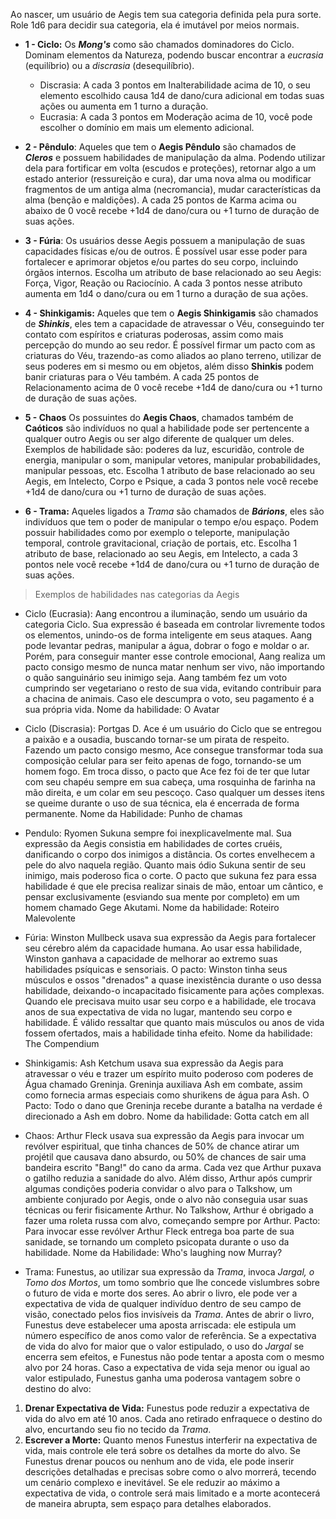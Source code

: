 Ao nascer, um usuário de Aegis tem sua categoria definida pela pura sorte. Role 1d6 para decidir sua categoria, ela é imutável por meios normais. 

- **1 - Ciclo:** Os ***Mong's*** como são chamados dominadores do Ciclo. Dominam elementos da Natureza, podendo buscar encontrar a *eucrasia* (equilíbrio) ou a *discrasia* (desequilíbrio).
	- Discrasia: A cada 3 pontos em Inalterabilidade acima de 10, o seu elemento escolhido causa 1d4 de dano/cura adicional em todas suas ações ou aumenta em 1 turno a duração.
	- Eucrasia: A cada 3 pontos em Moderação acima de 10, você pode escolher o domínio em mais um elemento adicional.
	
- **2 - Pêndulo**: Aqueles que tem o **Aegis Pêndulo** são chamados de ***Cleros*** e possuem habilidades de manipulação da alma. Podendo utilizar dela para fortificar em volta (escudos e proteções), retornar algo a um estado anterior (ressureição e cura), dar uma nova alma ou modificar fragmentos de um antiga alma (necromancia), mudar características da alma (benção e maldições). A cada 25 pontos de Karma acima ou abaixo de 0 você recebe +1d4 de dano/cura ou +1 turno de duração de suas ações.
	
- **3 - Fúria**: Os usuários desse Aegis possuem a manipulação de suas capacidades físicas e/ou de outros. É possível usar esse poder para fortalecer e aprimorar objetos e/ou partes do seu corpo, incluindo órgãos internos. Escolha um atributo de base relacionado ao seu Aegis: Força, Vigor, Reação ou Raciocínio. A cada 3 pontos nesse atributo aumenta em 1d4 o dano/cura ou em 1 turno a duração de sua ações.
	
- **4 - Shinkigamis:** Aqueles que tem o **Aegis Shinkigamis** são chamados de ***Shinkis***, eles tem a capacidade de atravessar o Véu, conseguindo ter contato com espíritos e criaturas poderosas, assim como mais percepção do mundo ao seu redor. É possível firmar um pacto com as criaturas do Véu, trazendo-as como aliados ao plano terreno, utilizar de seus poderes em si mesmo ou em objetos, além disso **Shinkis** podem banir criaturas para o Véu também. A cada 25 pontos de Relacionamento acima de 0 você recebe +1d4 de dano/cura ou +1 turno de duração de suas ações.
	
- **5 - Chaos** Os possuintes do **Aegis Chaos**, chamados também de **Caóticos** são indivíduos no qual a habilidade pode ser pertencente a qualquer outro Aegis ou ser algo diferente de qualquer um deles. Exemplos de habilidade são: poderes da luz, escuridão, controle de energia, manipular o som, manipular vetores, manipular probabilidades, manipular pessoas, etc. Escolha 1 atributo de base relacionado ao seu Aegis, em Intelecto, Corpo e Psique, a cada 3 pontos nele você recebe +1d4 de dano/cura ou +1 turno de duração de suas ações.
	
- **6 - Trama:** Aqueles ligados a *Trama* são chamados de ***Bárions***, eles são indivíduos que tem o poder de manipular o tempo e/ou espaço. Podem possuir habilidades como por exemplo o teleporte, manipulação temporal, controle gravitacional, criação de portais, etc. Escolha 1 atributo de base, relacionado ao seu Aegis, em Intelecto, a cada 3 pontos nele você recebe +1d4 de dano/cura ou +1 turno de duração de suas ações.


 >Exemplos de habilidades nas categorias da Aegis

- Ciclo (Eucrasia): Aang encontrou a iluminação, sendo um usuário da categoria Ciclo. Sua expressão é baseada em controlar livremente todos os elementos, unindo-os de forma inteligente em seus ataques. Aang pode levantar pedras, manipular a água, dobrar o fogo e moldar o ar. Porém, para conseguir manter esse controle emocional, Aang realiza um pacto consigo mesmo de nunca matar nenhum ser vivo, não importando o quão sanguinário seu inimigo seja. Aang também fez um voto cumprindo ser vegetariano o resto de sua vida, evitando contribuir para a chacina de animais. Caso ele descumpra o voto, seu pagamento é a sua própria vida. Nome da habilidade: O Avatar

- Ciclo (Discrasia): Portgas D. Ace é um usuário do Ciclo que se entregou a paixão e a ousadia, buscando tornar-se um pirata de respeito. Fazendo um pacto consigo mesmo, Ace consegue transformar toda sua composição celular para ser feito apenas de fogo, tornando-se um homem fogo.  Em troca disso, o pacto que Ace fez foi de ter que lutar com seu chapéu sempre em sua cabeça, uma rosquinha de farinha na mão direita, e um colar em seu pescoço. Caso qualquer um desses itens se queime durante o uso de sua técnica, ela é encerrada de forma permanente. Nome da Habilidade: Punho de chamas
  
- Pendulo: Ryomen Sukuna sempre foi inexplicavelmente mal. Sua expressão da Aegis consistia em habilidades de cortes cruéis, danificando o corpo dos inimigos a distância. Os cortes envelhecem a pele do alvo naquela região. Quanto mais ódio Sukuna sentir de seu inimigo, mais poderoso fica o corte. O pacto que sukuna fez para essa habilidade é que ele precisa realizar sinais de mão, entoar um cântico, e pensar exclusivamente (esviando sua mente por completo) em um homem chamado Gege Akutami. Nome da habilidade: Roteiro Malevolente

- Fúria: Winston Mullbeck usava sua expressão da Aegis para fortalecer seu cérebro além da capacidade humana. Ao usar essa habilidade, Winston ganhava a capacidade de melhorar ao extremo suas habilidades psíquicas e sensoriais. O pacto: Winston tinha seus músculos e ossos "drenados" a quase inexistência durante o uso dessa habilidade, deixando-o incapacitado fisicamente para ações complexas. Quando ele precisava muito usar seu corpo e a habilidade, ele trocava anos de sua expectativa de vida no lugar, mantendo seu corpo e habilidade. É válido ressaltar que quanto mais músculos ou anos de vida fossem ofertados, mais a habilidade tinha efeito. Nome da habilidade: The Compendium 

- Shinkigamis: Ash Ketchum usava sua expressão da Aegis para atravessar o véu e trazer um espírito muito poderoso com poderes de Água chamado Greninja. Greninja auxiliava Ash em combate, assim como fornecia armas especiais como shurikens de água para Ash. O Pacto: Todo o dano que Greninja recebe durante a batalha na verdade é direcionado a Ash em dobro. Nome da habilidade: Gotta catch em all

- Chaos: Arthur Fleck usava sua expressão da Aegis para invocar um revólver espiritual, que tinha chances de 50% de chance atirar um projétil que causava dano absurdo, ou 50% de chances de sair uma bandeira escrito "Bang!" do cano da arma. Cada vez que Arthur puxava o gatilho reduzia a sanidade do alvo. Além disso, Arthur após cumprir algumas condições poderia convidar o alvo para o Talkshow, um ambiente conjurado por Aegis, onde o alvo não conseguia usar suas técnicas ou ferir fisicamente Arthur. No Talkshow, Arthur é obrigado a fazer uma roleta russa com alvo, começando sempre por Arthur. Pacto: Para invocar esse revólver Arthur Fleck entrega boa parte de sua sanidade, se tornando um completo psicopata durante o uso da habilidade. Nome da Habilidade: Who's laughing now Murray?

- Trama: Funestus, ao utilizar sua expressão da _Trama_, invoca _Jargal, o Tomo dos Mortos_, um tomo sombrio que lhe concede vislumbres sobre o futuro de vida e morte dos seres. Ao abrir o livro, ele pode ver a expectativa de vida de qualquer indivíduo dentro de seu campo de visão, conectado pelos fios invisíveis da _Trama_. Antes de abrir o livro, Funestus deve estabelecer uma aposta arriscada: ele estipula um número específico de anos como valor de referência. Se a expectativa de vida do alvo for maior que o valor estipulado, o uso do _Jargal_ se encerra sem efeitos, e Funestus não pode tentar a aposta com o mesmo alvo por 24 horas. Caso a expectativa de vida seja menor ou igual ao valor estipulado, Funestus ganha uma poderosa vantagem sobre o destino do alvo:
1. **Drenar Expectativa de Vida:** Funestus pode reduzir a expectativa de vida do alvo em até 10 anos. Cada ano retirado enfraquece o destino do alvo, encurtando seu fio no tecido da _Trama_.
2. **Escrever a Morte:** Quanto menos Funestus interferir na expectativa de vida, mais controle ele terá sobre os detalhes da morte do alvo. Se Funestus drenar poucos ou nenhum ano de vida, ele pode inserir descrições detalhadas e precisas sobre como o alvo morrerá, tecendo um cenário complexo e inevitável. Se ele reduzir ao máximo a expectativa de vida, o controle será mais limitado e a morte acontecerá de maneira abrupta, sem espaço para detalhes elaborados.